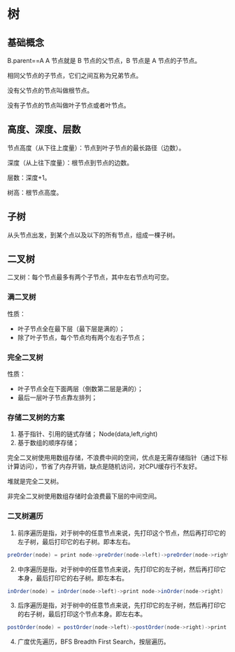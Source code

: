 # 树
## 基础概念
B.parent==A
A 节点就是 B 节点的父节点，B 节点是 A 节点的子节点。

相同父节点的子节点，它们之间互称为兄弟节点。

没有父节点的节点叫做根节点。

没有子节点的节点叫做叶子节点或者叶节点。

## 高度、深度、层数
节点高度（从下往上度量）：节点到叶子节点的最长路径（边数）。

深度（从上往下度量）：根节点到节点的边数。

层数：深度+1。

树高：根节点高度。

## 子树
从头节点出发，到某个点以及以下的所有节点，组成一棵子树。

## 二叉树
二叉树：每个节点最多有两个子节点，其中左右节点均可空。

### 满二叉树
性质：
- 叶子节点全在最下层（最下层是满的）；
- 除了叶子节点，每个节点均有两个左右子节点；

### 完全二叉树
性质：
- 叶子节点全在下面两层（倒数第二层是满的）；
- 最后一层叶子节点靠左排列；

### 存储二叉树的方案
1. 基于指针、引用的链式存储； Node(data,left,right)
2. 基于数组的顺序存储；

完全二叉树使用用数组存储，不浪费中间的空间，优点是无需存储指针（通过下标计算访问），节省了内存开销，缺点是随机访问，对CPU缓存行不友好。

堆就是完全二叉树。

非完全二叉树使用数组存储时会浪费最下层的中间空间。

### 二叉树遍历
1. 前序遍历是指，对于树中的任意节点来说，先打印这个节点，然后再打印它的左子树，最后打印它的右子树。即本左右。
```java
preOrder(node) = print node->preOrder(node->left)->preOrder(node->right)
```
2. 中序遍历是指，对于树中的任意节点来说，先打印它的左子树，然后再打印它本身，最后打印它的右子树。即左本右。
```java
inOrder(node) = inOrder(node->left)->print node->inOrder(node->right)
```
3. 后序遍历是指，对于树中的任意节点来说，先打印它的左子树，然后再打印它的右子树，最后打印这个节点本身。即左右本。
```java
postOrder(node) = postOrder(node->left)->postOrder(node->right)->print node
```
4. 广度优先遍历，BFS Breadth First Search，按层遍历。
